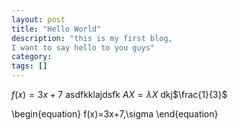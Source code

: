 ```yaml
---
layout: post
title: "Hello World"
description: "this is my first blog,
I want to say hello to you guys"
category: 
tags: []
---
```


$f(x) = 3x + 7$ asdfkklajdsfk $AX=\lambda X$ dkj$\frac{1}{3}$

\begin{equation} f(x)=3x+7,\sigma \end{equation}
